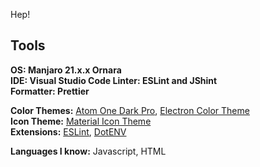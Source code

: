 Hep! 


## Tools

**OS: Manjaro 21.x.x Ornara  
IDE: Visual Studio Code 
Linter: ESLint and JShint  
Formatter: Prettier**  

**Color Themes:** [Atom One Dark Pro](https://marketplace.visualstudio.com/items/akamud.vscode-theme-onedark), [Electron Color Theme](https://marketplace.visualstudio.com/items?itemName=kuscamara.electron)  
**Icon Theme:** [Material Icon Theme](https://marketplace.visualstudio.com/items?itemName=PKief.material-icon-theme)  
**Extensions:** [ESLint](https://marketplace.visualstudio.com/items?itemName=dbaeumer.vscode-eslint), [DotENV](https://marketplace.visualstudio.com/items?itemName=mikestead.dotenv)

**Languages I know:**  Javascript, HTML
